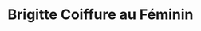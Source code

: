 ---
title: "Brigitte Coiffure au Féminin"
url: /caen/brigitte-coiffure-au-feminin/
shop: Friseur
---